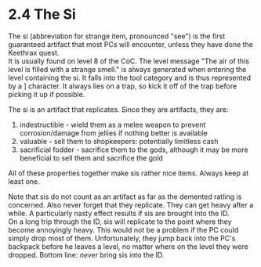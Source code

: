 # 2.4 The Si

The si (abbreviation for strange item, pronounced "see") is the first guaranteed 
artifact that most PCs will encounter, unless they have done the Keethrax quest.  
It is usually found on level 8 of the CoC.  The level message "The air of this 
level is filled with a strange smell." is always generated when entering the level 
containing the si.  It falls into the tool category and is thus represented by a ] 
character.  It always lies on a trap, so kick it off of the trap before picking it 
up if possible.

The si is an artifact that replicates.  Since they are artifacts, they are: 

1. indestructible - wield them as a melee weapon to prevent corrosion/damage from jellies if nothing better is available
2. valuable - sell them to shopkeepers: potentially limitless cash
3. sacrificial fodder - sacrifice them to the gods, although it may be more beneficial to sell them and sacrifice the gold

All of these properties together make sis rather nice items.  Always keep at least 
one.

Note that sis do not count as an artifact as far as the demented ratling is 
concerned.  Also never forget that they replicate.  They can get heavy after a 
while.  A particularly nasty effect results if sis are brought into the ID.  
On a long trip through the ID, sis will replicate to the point where they become 
annoyingly heavy.  This would not be a problem if the PC could simply drop most of 
them.  Unfortunately, they jump back into the PC's backpack before he leaves a 
level, no matter where on the level they were dropped.  Bottom line: *never* bring 
sis into the ID.

